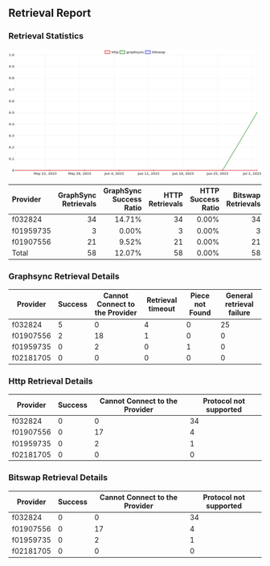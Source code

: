 ## Retrieval Report
### Retrieval Statistics
<img src="https://raw.githubusercontent.com/data-preservation-programs/filplus-checker-assets/main/filecoin-project/filecoin-plus-large-datasets/issues/1563/1688836487809.png"/>

| Provider  | GraphSync Retrievals | GraphSync Success Ratio | HTTP Retrievals | HTTP Success Ratio | Bitswap Retrievals | Bitswap Success Ratio |
| :-------- | -------------------: | ----------------------: | --------------: | -----------------: | -----------------: | --------------------: |
| f032824   |                   34 |                  14.71% |              34 |              0.00% |                 34 |                 0.00% |
| f01959735 |                    3 |                   0.00% |               3 |              0.00% |                  3 |                 0.00% |
| f01907556 |                   21 |                   9.52% |              21 |              0.00% |                 21 |                 0.00% |
| Total     |                   58 |                  12.07% |              58 |              0.00% |                 58 |                 0.00% |

### Graphsync Retrieval Details
| Provider  | Success | Cannot Connect to the Provider | Retrieval timeout | Piece not Found | General retrieval failure |
| --------- | ------- | ------------------------------ | ----------------- | --------------- | ------------------------- |
| f032824   | 5       | 0                              | 4                 | 0               | 25                        |
| f01907556 | 2       | 18                             | 1                 | 0               | 0                         |
| f01959735 | 0       | 2                              | 0                 | 1               | 0                         |
| f02181705 | 0       | 0                              | 0                 | 0               | 0                         |

### Http Retrieval Details
| Provider  | Success | Cannot Connect to the Provider | Protocol not supported |
| --------- | ------- | ------------------------------ | ---------------------- |
| f032824   | 0       | 0                              | 34                     |
| f01907556 | 0       | 17                             | 4                      |
| f01959735 | 0       | 2                              | 1                      |
| f02181705 | 0       | 0                              | 0                      |

### Bitswap Retrieval Details
| Provider  | Success | Cannot Connect to the Provider | Protocol not supported |
| --------- | ------- | ------------------------------ | ---------------------- |
| f032824   | 0       | 0                              | 34                     |
| f01907556 | 0       | 17                             | 4                      |
| f01959735 | 0       | 2                              | 1                      |
| f02181705 | 0       | 0                              | 0                      |
